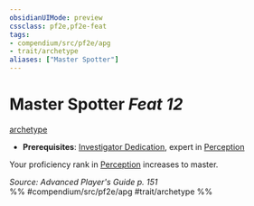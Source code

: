 ```yaml
---
obsidianUIMode: preview
cssclass: pf2e,pf2e-feat
tags:
- compendium/src/pf2e/apg
- trait/archetype
aliases: ["Master Spotter"]
---
```

# Master Spotter  *Feat 12*  
[archetype](../../Rules/traits/archetype.md)  

- **Prerequisites**: [Investigator Dedication](investigator-dedication-apg.md), expert in [Perception](../skills.md#Perception)

Your proficiency rank in [Perception](../skills.md#Perception) increases to master.

*Source: Advanced Player's Guide p. 151*  
%% #compendium/src/pf2e/apg #trait/archetype %%